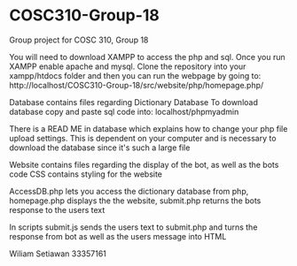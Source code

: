 # COSC310-Group-18
Group project for COSC 310, Group 18

You will need to download XAMPP to access the php and sql. Once you run XAMPP
enable apache and mysql. Clone the repository into your xampp/htdocs folder
and then you can run the webpage by going to:
http://localhost/COSC310-Group-18/src/website/php/homepage.php/

Database contains files regarding Dictionary Database
To download database copy and paste sql code into: 
localhost/phpmyadmin

There is a READ ME in database which explains how to change your php file upload
settings. This is dependent on your computer and is necessary to download the
database since it's such a large file

Website contains files regarding the display of the bot, as well as the bots code
CSS contains styling for the website

AccessDB.php lets you access the dictionary database from php,
homepage.php displays the the website,
submit.php returns the bots response to the users text

In scripts submit.js sends the users text to submit.php and turns the response 
from bot as well as the users message into HTML

Wiliam Setiawan
33357161
